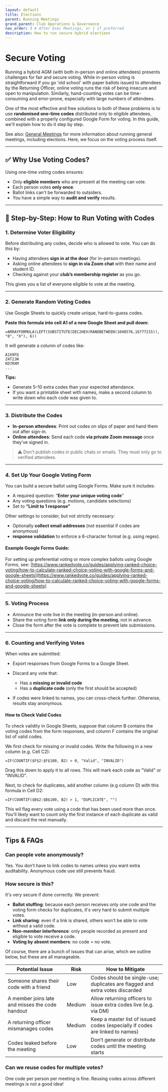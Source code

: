 ```yaml
---
layout: default
title: Elections
parent: Running Meetings
grand_parent: Club Operations & Governance
nav_order: 3 # After Exec Meetings, or 1 if preferred
description: How to run secure hybrid elections
---
```


# Secure Voting

Running a hybrid AGM (with both in-person and online attendees) presents challenges for fair and secure voting. While in-person voting is straightforward if you go 'old school' with paper ballots issued to attendees by the Returning Officer, online voting runs the risk of being insecure and open to manipulation.
Similarly, hand-counting votes can be time-consuming and error-prone, especially with large numbers of attendees.

One of the most effective and free solutions to both of these problems is to use **randomised one-time codes** distributed only to eligible attendees, combined with a properly configured Google Form for voting.
In this guide, we'll explain how to do it step by step.

See also: [General Meetings](/docs/club-ops-governance/running-meetings/general-meetings.html) for more information about running general meetings, including elections. Here, we focus on the voting process itself.

---

## ✅ Why Use Voting Codes?

Using one-time voting codes ensures:

* Only **eligible members** who are present at the meeting can vote.
* Each person votes **only once**.
* Ballot links can't be forwarded to outsiders.
* You have a simple way to **audit and verify** results.

---

## 🧭 Step-by-Step: How to Run Voting with Codes

### 1. **Determine Voter Eligibility**

Before distributing any codes, decide who is allowed to vote. You can do this by:

* Having attendees **sign in at the door** (for in-person meetings).
* Asking online attendees to **sign in via Zoom chat** with their name and student ID.
* Checking against your **club’s membership register** as you go.

This gives you a list of everyone eligible to vote at the meeting.

---

### 2. **Generate Random Voting Codes**

Use Google Sheets to quickly create unique, hard-to-guess codes.

**Paste this formula into cell A1 of a new Google Sheet and pull down:**

```excel
=ARRAYFORMULA(LEFT(SUBSTITUTE(DEC2HEX(RANDBETWEEN(1048576,16777215)), "0", "X"), 6))
```

It will generate a column of codes like:

```
A1X9FQ  
Z4T2JW  
KD7RXM  
...
```

**Tips:**

* Generate 5–10 extra codes than your expected attendance.
* If you want a printable sheet with names, make a second column to write down who each code was given to.

---

### 3. **Distribute the Codes**

* **In-person attendees**: Print out codes on slips of paper and hand them out after sign-in.
* **Online attendees**: Send each code **via private Zoom message** once they’ve signed in.

> ⚠️ Don’t publish codes in public chats or emails. They must only go to verified attendees.

---

### 4. **Set Up Your Google Voting Form**

You can build a secure ballot using Google Forms. Make sure it includes:

* A required question: “**Enter your unique voting code**”
* Any voting questions (e.g. motions, candidate selections)
* Set to **“Limit to 1 response”**

Other settings to consider, but not strictly necessary:
  * Optionally **collect email addresses** (not essential if codes are anonymous)
  * **response validation** to enforce a 6-character format (e.g. using regex).

#### Example Google Forms Guide:

For setting up preferential voting or more complex ballots using Google Forms, see: [https://www.rankedvote.co/guides/applying-ranked-choice-voting/how-to-calculate-ranked-choice-voting-with-google-forms-and-google-sheets](https://www.rankedvote.co/guides/applying-ranked-choice-voting/how-to-calculate-ranked-choice-voting-with-google-forms-and-google-sheets)

---

### 5. **Voting Process**

* Announce the vote live in the meeting (in-person and online).
* Share the voting form **link only during the meeting**, not in advance.
* Close the form after the vote is complete to prevent late submissions.

---

### 6. **Counting and Verifying Votes**

When votes are submitted:

* Export responses from Google Forms to a Google Sheet.
* Discard any vote that:

  * Has a **missing or invalid code**
  * Has a **duplicate code** (only the first should be accepted)
* If codes were linked to names, you can cross-check further. Otherwise, results stay anonymous.

#### How to Check Valid Codes

To check validity in Google Sheets, suppose that column B contains the voting codes from the form responses, and column F contains the original list of valid codes. 

We first check for missing or invalid codes. Write the following in a new column (e.g. Cell C2):
```excel
=IF(COUNTIF($F$2:$F$100, B2) > 0, "Valid", "INVALID")
```
Drag this down to apply it to all rows. This will mark each code as "Valid" or "INVALID".

Next, to check for duplicates, add another column (e.g column D)
with this formula in Cell D2:
```excel
=IF(COUNTIF($B$2:$B$100, B2) > 1, "DUPLICATE", "")
```
This wil flag every vote using a code that has been used more than once. You'll likely want to count only the first instance of each duplicate as valid and discard the rest manually.

---

## Tips & FAQs

### Can people vote anonymously?

Yes. You don’t have to link codes to names unless you want extra auditability. Anonymous code use still prevents fraud.

### How secure is this?
It's very secure if done correctly. We prevent:
- **Ballot stuffing**: because each person receives only one code and the voting form checks for duplicates, it's very hard to submit multiple votes.
- **Link sharing**: even if a link is shared, others won't be able to vote without a valid code.
- **Non-member interference**: only people recorded as present and eligible to vote receive a code.
- **Voting by absent members**: no code = no vote.

Of course, there are a bunch of issues that can arise, which we outline below, but these are all manageable.



| Potential Issue                                 | Risk   | How to Mitigate                                                              |
| ----------------------------------------------- | ------ | ---------------------------------------------------------------------------- |
| Someone shares their code with a friend         | Low    | Codes should be single-use; duplicates are flagged and extra votes discarded |
| A member joins late and misses the code handout | Medium | Allow returning officers to issue extra codes live (e.g. via DM)             |
| A returning officer mismanages codes            | Medium | Keep a master list of issued codes (especially if codes are linked to names) |
| Codes leaked before the meeting                 | Low    | Don’t generate or distribute codes until the meeting starts                  |

### Can we reuse codes for multiple votes?
One code per person per meeting is fine. Reusing codes across different meetings is not a good idea!
